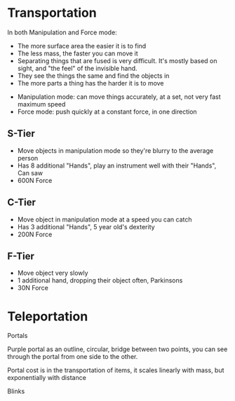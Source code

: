 # Transportation

In both Manipulation and Force mode:
* The more surface area the easier it is to find
* The less mass, the faster you can move it
* Separating things that are fused is very difficult. It's mostly based on sight, and "the feel" of the invisible hand.
* They see the things the same and find the objects in
* The more parts a thing has the harder it is to move

- Manipulation mode: can move things accurately, at a set, not very fast maximum speed
- Force mode: push quickly at a constant force, in one direction

## S-Tier
- Move objects in manipulation mode so they're blurry to the average person
- Has 8 additional "Hands", play an instrument well with their "Hands", Can saw
- 600N Force

## C-Tier
- Move object in manipulation mode at a speed you can catch
- Has 3 additional "Hands", 5 year old's dexterity
- 200N Force

## F-Tier
- Move object very slowly
- 1 additional hand, dropping their object often, Parkinsons
- 30N Force




# Teleportation

Portals

Purple portal as an outline, circular, bridge between two points, you can see through the portal from one side to the other.

Portal cost is in the transportation of items, it scales linearly with mass, but exponentially with distance

Blinks

